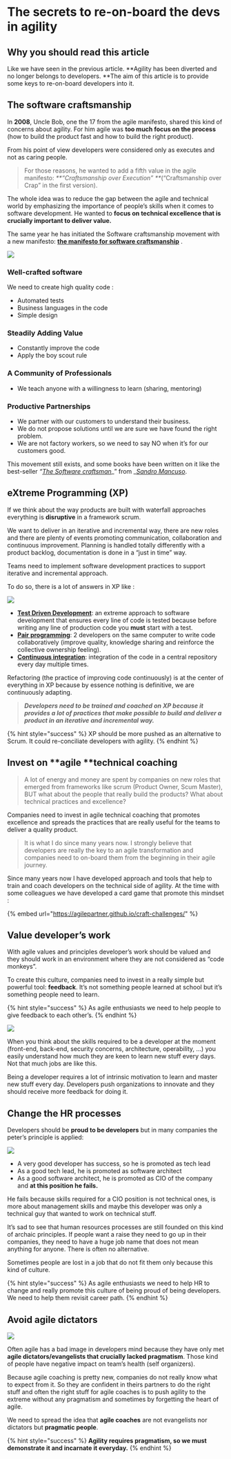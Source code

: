 # The secrets to re-on-board the devs in agility

## Why you should read this article <a href="9ed9" id="9ed9"></a>

Like we have seen in the previous article. **Agility has been diverted and no longer belongs to developers. **The aim of this article is to provide some keys to re-on-board developers into it.

## The software craftsmanship <a href="3581" id="3581"></a>

In **2008**, Uncle Bob, one the 17 from the agile manifesto, shared this kind of concerns about agility. For him agile was **too much focus on the process** (how to build the product fast and how to build the right product).

From his point of view developers were considered only as executes and not as caring people.

> For those reasons, he wanted to add a fifth value in the agile manifesto: _**“Craftsmanship over Execution” **_(“Craftsmanship over Crap” in the first version).

The whole idea was to reduce the gap between the agile and technical world by emphasizing the importance of people’s skills when it comes to software development. He wanted to **focus on technical excellence that is crucially important to deliver value.**

The same year he has initiated the Software craftsmanship movement with a new manifesto: [**the manifesto for software craftsmanship**](http://manifesto.softwarecraftsmanship.org) .

![](<../../.gitbook/assets/image (376).png>)

### Well-crafted software <a href="8276" id="8276"></a>

We need to create high quality code :

* Automated tests
* Business languages in the code
* Simple design

### Steadily Adding Value <a href="2620" id="2620"></a>

* Constantly improve the code
* Apply the boy scout rule

### A Community of Professionals <a href="cc82" id="cc82"></a>

* We teach anyone with a willingness to learn (sharing, mentoring)

### Productive Partnerships <a href="a0d4" id="a0d4"></a>

* We partner with our customers to understand their business.
* We do not propose solutions until we are sure we have found the right problem.
* We are not factory workers, so we need to say NO when it’s for our customers good.

This movement still exists, and some books have been written on it like the best-seller _“_[_The Software craftsman_](https://www.amazon.com/Software-Craftsman-Professionalism-Pragmatism-Robert/dp/0134052501/ref=sr\_1\_1?crid=N0T8YXEJOQ65\&keywords=the+software+craftsman\&qid=1560456764\&s=gateway\&sprefix=the+software+crafts%2Caps%2C263\&sr=8-1)_” from _[_Sandro Mancuso_](https://twitter.com/sandromancuso).

## eXtreme Programming (XP) <a href="d48e" id="d48e"></a>

If we think about the way products are built with waterfall approaches everything is **disruptive** in a framework scrum.

We want to deliver in an iterative and incremental way, there are new roles and there are plenty of events promoting communication, collaboration and continuous improvement. Planning is handled totally differently with a product backlog, documentation is done in a “just in time” way.

Teams need to implement software development practices to support iterative and incremental approach.

To do so, there is a lot of answers in XP like :

![](<../../.gitbook/assets/image (377).png>)

* [**Test Driven Development**](https://en.wikipedia.org/wiki/Test-driven_development): an extreme approach to software development that ensures every line of code is tested because before writing any line of production code you **must** start with a test.
* [**Pair programming**](https://en.wikipedia.org/wiki/Pair_programming): 2 developers on the same computer to write code collaboratively (improve quality, knowledge sharing and reinforce the collective ownership feeling).
* [**Continuous integration**](https://en.wikipedia.org/wiki/Continuous_integration): integration of the code in a central repository every day multiple times.

Refactoring (the practice of improving code continuously) is at the center of everything in XP because by essence nothing is definitive, we are continuously adapting.

> _**Developers need to be trained and coached on XP because it provides a lot of practices that make possible to build and deliver a product in an iterative and incremental way.**_

{% hint style="success" %}
XP should be more pushed as an alternative to Scrum. It could re-conciliate developers with agility.
{% endhint %}

## Invest on **agile **technical coaching <a href="4f47" id="4f47"></a>

> A lot of energy and money are spent by companies on new roles that emerged from frameworks like scrum (Product Owner, Scum Master), BUT what about the people that really build the products? What about technical practices and excellence?

Companies need to invest in agile technical coaching that promotes excellence and spreads the practices that are really useful for the teams to deliver a quality product.

> It is what I do since many years now. I strongly believe that developers are really the key to an agile transformation and companies need to on-board them from the beginning in their agile journey.

Since many years now I have developed approach and tools that help to train and coach developers on the technical side of agility. At the time with some colleagues we have developed a card game that promote this mindset :

{% embed url="https://agilepartner.github.io/craft-challenges/" %}

## Value developer’s work <a href="0b76" id="0b76"></a>

With agile values and principles developer’s work should be valued and they should work in an environment where they are not considered as “code monkeys”.

To create this culture, companies need to invest in a really simple but powerful tool: **feedback**. It’s not something people learned at school but it’s something people need to learn.

{% hint style="success" %}
As agile enthusiasts we need to help people to give feedback to each other’s.
{% endhint %}

![](<../../.gitbook/assets/image (378).png>)

When you think about the skills required to be a developer at the moment (front-end, back-end, security concerns, architecture, operability, …) you easily understand how much they are keen to learn new stuff every days. Not that much jobs are like this.

Being a developer requires a lot of intrinsic motivation to learn and master new stuff every day. Developers push organizations to innovate and they should receive more feedback for doing it.

## Change the HR processes <a href="6a59" id="6a59"></a>

Developers should be **proud to be developers** but in many companies the peter’s principle is applied:

![](https://miro.medium.com/max/508/1\*1F11bQb0p3KzxhmHO64Xlw.png)

* A very good developer has success, so he is promoted as tech lead
* As a good tech lead, he is promoted as software architect
* As a good software architect, he is promoted as CIO of the company and **at this position he fails.**

He fails because skills required for a CIO position is not technical ones, is more about management skills and maybe this developer was only a technical guy that wanted to work on technical stuff.

It’s sad to see that human resources processes are still founded on this kind of archaic principles. If people want a raise they need to go up in their companies, they need to have a huge job name that does not mean anything for anyone. There is often no alternative.

Sometimes people are lost in a job that do not fit them only because this kind of culture.

{% hint style="success" %}
As agile enthusiasts we need to help HR to change and really promote this culture of being proud of being developers. We need to help them revisit career path.
{% endhint %}

## Avoid agile dictators <a href="7587" id="7587"></a>

![](<../../.gitbook/assets/image (379).png>)

Often agile has a bad image in developers mind because they have only met **agile dictators/evangelists that crucially lacked pragmatism**. Those kind of people have negative impact on team’s health (self organizers).

Because agile coaching is pretty new, companies do not really know what to expect from it. So they are confident in theirs partners to do the right stuff and often the right stuff for agile coaches is to push agility to the extreme without any pragmatism and sometimes by forgetting the heart of agile.

We need to spread the idea that **agile coaches** are not evangelists nor dictators but **pragmatic people**.

{% hint style="success" %}
**Agility requires pragmatism, so we must demonstrate it and incarnate it everyday.**
{% endhint %}
